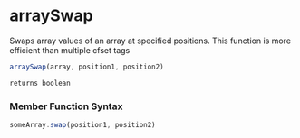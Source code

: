 # arraySwap

Swaps array values of an array at specified positions. This function is more efficient than multiple cfset tags

```javascript
arraySwap(array, position1, position2)
```

```javascript
returns boolean
```
### Member Function Syntax

```javascript
someArray.swap(position1, position2)
```
